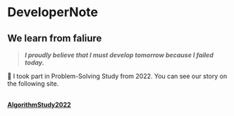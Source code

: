 # DeveloperNote

## We learn from faliure

> ***I proudly believe that I must develop tomorrow because I failed today.***

<aside>
📢 I took part in Problem-Solving Study from 2022. You can see our story on the following site.

</aside>

<br>

**[AlgorithmStudy2022](https://github.com/junghojin/AlgorithmStudy2022)**

